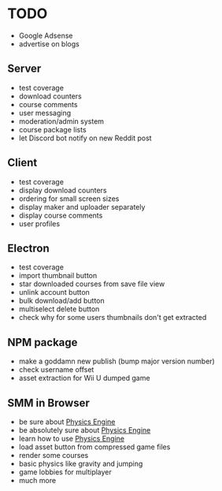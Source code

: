 # TODO

* Google Adsense
* advertise on blogs

## Server

* test coverage
* download counters
* course comments
* user messaging
* moderation/admin system
* course package lists
* let Discord bot notify on new Reddit post

## Client

* test coverage
* display download counters
* ordering for small screen sizes
* display maker and uploader separately
* display course comments
* user profiles

## Electron

* test coverage
* import thumbnail button
* star downloaded courses from save file view
* unlink account button
* bulk download/add button
* multiselect delete button
* check why for some users thumbnails don't get extracted

## NPM package

* make a goddamn new publish (bump major version number)
* check username offset
* asset extraction for Wii U dumped game

## SMM in Browser

* be sure about [Physics Engine](https://github.com/kripken/box2d.js)
* be absolutely sure about [Physics Engine](https://github.com/kripken/box2d.js)
* learn how to use [Physics Engine](https://github.com/kripken/box2d.js)
* load asset button from compressed game files
* render some courses
* basic physics like gravity and jumping
* game lobbies for multiplayer
* much more
